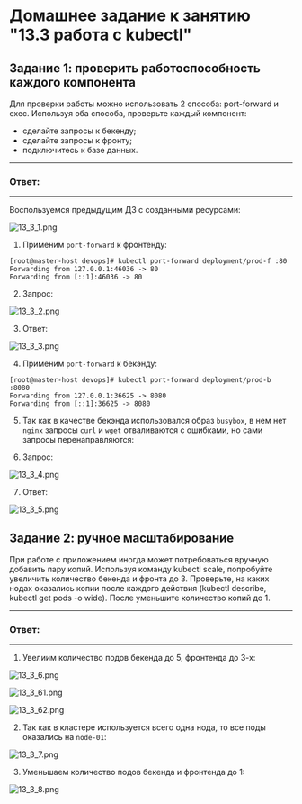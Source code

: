 # Домашнее задание к занятию "13.3 работа с kubectl"

## Задание 1: проверить работоспособность каждого компонента
Для проверки работы можно использовать 2 способа: port-forward и exec. Используя оба способа, проверьте каждый компонент:
* сделайте запросы к бекенду;
* сделайте запросы к фронту;
* подключитесь к базе данных.

---
### Ответ:
---

Воспользуемся предыдущим ДЗ с созданными ресурсами:

![13_3_1.png](https://github.com/psvitov/devops-netology/blob/main/Homework/devkub_homework_13_3/13_3_1.png)

1. Применим `port-forward` к фронтенду:

```
[root@master-host devops]# kubectl port-forward deployment/prod-f :80
Forwarding from 127.0.0.1:46036 -> 80
Forwarding from [::1]:46036 -> 80
```

2. Запрос:

![13_3_2.png](https://github.com/psvitov/devops-netology/blob/main/Homework/devkub_homework_13_3/13_3_2.png)


3. Ответ:

![13_3_3.png](https://github.com/psvitov/devops-netology/blob/main/Homework/devkub_homework_13_3/13_3_3.png)

4. Применим `port-forward` к бекэнду:

```
[root@master-host devops]# kubectl port-forward deployment/prod-b :8080
Forwarding from 127.0.0.1:36625 -> 8080
Forwarding from [::1]:36625 -> 8080
```

5. Так как в качестве бекэнда использовался образ `busybox`, в нем нет `nginx` запросы `curl` и `wget` отваливаются с ошибками, но сами запросы перенаправляются:

6. Запрос:

![13_3_4.png](https://github.com/psvitov/devops-netology/blob/main/Homework/devkub_homework_13_3/13_3_4.png)


7. Ответ:

![13_3_5.png](https://github.com/psvitov/devops-netology/blob/main/Homework/devkub_homework_13_3/13_3_5.png)



## Задание 2: ручное масштабирование

При работе с приложением иногда может потребоваться вручную добавить пару копий. Используя команду kubectl scale, попробуйте увеличить количество бекенда и фронта до 3. Проверьте, на каких нодах оказались копии после каждого действия (kubectl describe, kubectl get pods -o wide). После уменьшите количество копий до 1.

---
### Ответ:
---

1. Увелиим количество подов бекенда до 5, фронтенда до 3-х:

![13_3_6.png](https://github.com/psvitov/devops-netology/blob/main/Homework/devkub_homework_13_3/13_3_6.png)

![13_3_61.png](https://github.com/psvitov/devops-netology/blob/main/Homework/devkub_homework_13_3/13_3_61.png)

![13_3_62.png](https://github.com/psvitov/devops-netology/blob/main/Homework/devkub_homework_13_3/13_3_62.png)


2. Так как в кластере используется всего одна нода, то все поды оказались на `node-01`:

![13_3_7.png](https://github.com/psvitov/devops-netology/blob/main/Homework/devkub_homework_13_3/13_3_7.png)

3. Уменьшаем количество подов бекенда и фронтенда до 1:

![13_3_8.png](https://github.com/psvitov/devops-netology/blob/main/Homework/devkub_homework_13_3/13_3_8.png)





